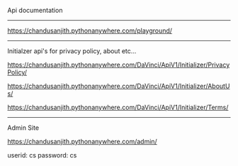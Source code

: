 Api documentation 
***
https://chandusanjith.pythonanywhere.com/playground/

***
Initialzer api's for privacy policy, about etc...

https://chandusanjith.pythonanywhere.com/DaVinci/ApiV1/Initializer/PrivacyPolicy/

https://chandusanjith.pythonanywhere.com/DaVinci/ApiV1/Initializer/AboutUs/

https://chandusanjith.pythonanywhere.com/DaVinci/ApiV1/Initializer/Terms/

***
Admin Site

https://chandusanjith.pythonanywhere.com/admin/

userid: cs
password: cs